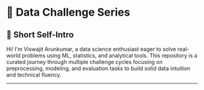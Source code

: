 # 🧠 Data Challenge Series

## 👤 Short Self-Intro

Hi! I'm Viswajit Arunkumar, a data science enthusiast eager to solve real-world problems using ML, statistics, and analytical tools. This repository is a curated journey through multiple challenge cycles focusing on preprocessing, modeling, and evaluation tasks to build solid data intuition and technical fluency.

---

